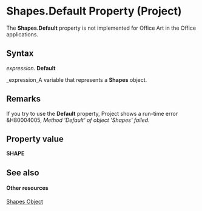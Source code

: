 
# Shapes.Default Property (Project)
The  **Shapes.Default** property is not implemented for Office Art in the Office applications.

## Syntax

 _expression_. **Default**

 _expression_A variable that represents a  **Shapes** object.


## Remarks

If you try to use the  **Default** property, Project shows a run-time error &amp;H80004005, _Method 'Default' of object 'Shapes' failed_.


## Property value

 **SHAPE**


## See also


#### Other resources


 [Shapes Object](6e42040c-dd5a-de4c-afa8-f9e33d1e5054.md)
